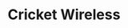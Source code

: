 ---
title: "Cricket Wireless"
url: /portland/cricket-wireless-southeast-mcloughlin-boulevard/
shop: mobile phone
---